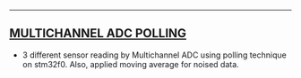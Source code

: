 
 ---
 ## [MULTICHANNEL ADC POLLING](https://github.com/HasanBeratSoke/stm32_workspace/tree/main/adc_multi_read) 
* 3 different sensor reading by Multichannel ADC using polling technique on stm32f0. Also, applied moving average for noised data.
